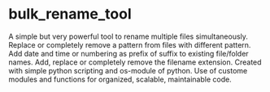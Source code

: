 # bulk_rename_tool
A simple but very powerful tool to rename multiple files simultaneously. Replace or completely remove a pattern from files with different pattern. Add date and time or numbering as prefix of suffix to existing file/folder names. Add, replace or completely remove the filename extension. Created with simple python scripting and os-module of python. Use of custome modules and functions  for organized, scalable, maintainable code.
